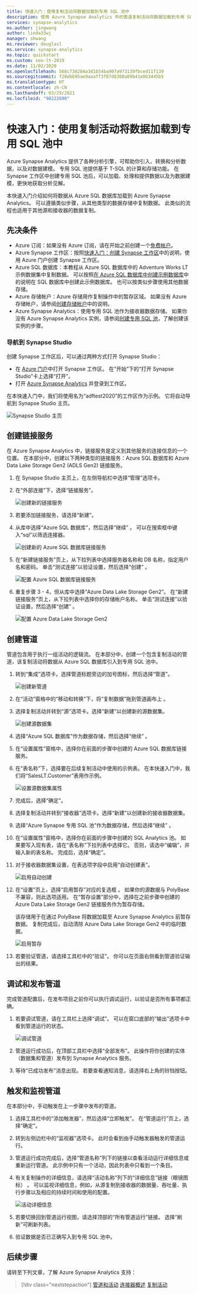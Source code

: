 ```yaml
---
title: 快速入门：使用复制活动将数据加载到专用 SQL 池中
description: 使用 Azure Synapse Analytics 中的管道复制活动将数据加载到专用 SQL 池中。
services: synapse-analytics
ms.author: jingwang
author: linda33wj
manager: shwang
ms.reviewer: douglasl
ms.service: synapse-analytics
ms.topic: quickstart
ms.custom: seo-lt-2019
ms.date: 11/02/2020
ms.openlocfilehash: 568c738284a3d1b54ba907a973139fbced11f139
ms.sourcegitcommit: f28ebb95ae9aaaff3f87d8388a09b41e0b3445b5
ms.translationtype: HT
ms.contentlocale: zh-CN
ms.lasthandoff: 03/29/2021
ms.locfileid: "98222690"
---
```

# <a name="quickstart-load-data-into-dedicated-sql-pool-using-the-copy-activity"></a>快速入门：使用复制活动将数据加载到专用 SQL 池中

Azure Synapse Analytics 提供了各种分析引擎，可帮助你引入、转换和分析数据，以及对数据建模。 专用 SQL 池提供基于 T-SQL 的计算和存储功能。 在 Synapse 工作区中创建专用 SQL 池后，可以加载、处理和提供数据以及为数据建模，更快地获取分析见解。

本快速入门介绍如何将数据从 Azure SQL 数据库加载到 Azure Synapse Analytics。 可以遵循类似步骤，从其他类型的数据存储中复制数据。 此类似的流程也适用于其他源和接收器的数据复制。

## <a name="prerequisites"></a>先决条件

* Azure 订阅：如果没有 Azure 订阅，请在开始之前创建一个[免费帐户](https://azure.microsoft.com/free/)。
* Azure Synapse 工作区：按照[快速入门：创建 Synapse 工作区](quickstart-create-workspace.md)中的说明，使用 Azure 门户创建 Synapse 工作区。
* Azure SQL 数据库：本教程从 Azure SQL 数据库中的 Adventure Works LT 示例数据集中复制数据。 可以按照[在 Azure SQL 数据库中创建示例数据库](../azure-sql/database/single-database-create-quickstart.md)中的说明在 SQL 数据库中创建此示例数据库。 也可以按类似步骤使用其他数据存储。
* Azure 存储帐户：Azure 存储用作复制操作中的暂存区域。 如果没有 Azure 存储帐户，请参阅[创建存储帐户](../storage/common/storage-account-create.md)中的说明。
* Azure Synapse Analytics：使用专用 SQL 池作为接收器数据存储。 如果你没有 Azure Synapse Analytics 实例，请参阅[创建专用 SQL 池](quickstart-create-sql-pool-portal.md)，了解创建该实例的步骤。

### <a name="navigate-to-the-synapse-studio"></a>导航到 Synapse Studio

创建 Synapse 工作区后，可以通过两种方式打开 Synapse Studio：

* 在 [Azure 门户](https://ms.portal.azure.com/#home)中打开 Synapse 工作区。 在“开始”下的“打开 Synapse Studio”卡上选择“打开”。
* 打开 [Azure Synapse Analytics](https://web.azuresynapse.net/) 并登录到工作区。

在本快速入门中，我们将使用名为“adftest2020”的工作区作为示例。 它将自动导航到 Synapse Studio 主页。

![Synapse Studio 主页](media/doc-common-process/synapse-studio-home.png)

## <a name="create-linked-services"></a>创建链接服务

在 Azure Synapse Analytics 中，链接服务是定义到其他服务的连接信息的一个位置。 在本部分中，创建以下两种类型的链接服务：Azure SQL 数据库和 Azure Data Lake Storage Gen2 (ADLS Gen2) 链接服务。

1. 在 Synapse Studio 主页上，在左侧导航栏中选择“管理”选项卡。
1. 在“外部连接”下，选择“链接服务”。
  
   ![创建新的链接服务](media/doc-common-process/new-linked-service.png)

1. 若要添加链接服务，请选择“新建”。
1. 从库中选择“Azure SQL 数据库”，然后选择“继续” 。 可以在搜索框中键入“sql”以筛选连接器。

   ![创建新的 Azure SQL 数据库链接服务](media/quickstart-copy-activity-load-sql-pool/new-azure-sql-linked-service.png)

1. 在“新建链接服务”页上，从下拉列表中选择服务器名称和 DB 名称，指定用户名和密码。 单击“测试连接”以验证设置，然后选择“创建” 。

   ![配置 Azure SQL 数据库链接服务](media/quickstart-copy-activity-load-sql-pool/azure-sql-linked-service-configuration.png)

1. 重复步骤 3 - 4，但从库中选择“Azure Data Lake Storage Gen2”。 在“新建链接服务”页上，从下拉列表中选择你的存储帐户名称。 单击“测试连接”以验证设置，然后选择“创建” 。 

   ![配置 Azure Data Lake Storage Gen2](media/quickstart-copy-activity-load-sql-pool/adls-gen2-linked-service-configuration.png)
 
## <a name="create-a-pipeline"></a>创建管道

管道包含用于执行一组活动的逻辑流。 在本部分中，创建一个包含复制活动的管道，该复制活动将数据从 Azure SQL 数据库引入到专用 SQL 池中。

1. 转到“集成”选项卡。选择管道标题旁边的加号图标，然后选择“管道”。

   ![创建新管道](media/doc-common-process/new-pipeline.png)

1. 在“活动”窗格中的“移动和转换”下，将“复制数据”拖到管道画布上 。
1. 选择复制活动并转到“源”选项卡。选择“新建”以创建新的源数据集。

   ![创建源数据集](media/quickstart-copy-activity-load-sql-pool/new-source-dataset.png)

1. 选择“Azure SQL 数据库”作为数据存储，然后选择“继续” 。
1. 在“设置属性”窗格中，选择你在前面的步骤中创建的 Azure SQL 数据库链接服务。 
1. 在“表名称”下，选择要在后续复制活动中使用的示例表。 在本快速入门中，我们将“SalesLT.Customer”表用作示例。 

   ![设置源数据集属性](media/quickstart-copy-activity-load-sql-pool/source-dataset-properties.png)
1. 完成后，选择“确定”。
1. 选择复制活动并转到“接收器”选项卡。选择“新建”以创建新的接收器数据集。
1. 选择“Azure Synapse 专用 SQL 池”作为数据存储，然后选择“继续” 。
1. 在“设置属性”窗格中，选择你在前面的步骤中创建的 SQL Analytics 池。 如果要写入现有表，请在“表名称”下拉列表中选择它。 否则，请选中“编辑”，并输入新的表名称。 完成后，选择“确定”。
1. 对于接收器数据集设置，在表选项字段中启用“自动创建表”。

   ![启用自动创建](media/quickstart-copy-activity-load-sql-pool/auto-create-table.png)

1. 在“设置”页上，选择“启用暂存”对应的复选框 。 如果你的源数据与 PolyBase 不兼容，则此选项适用。 在“暂存设置”部分中，选择在之前步骤中创建的 Azure Data Lake Storage Gen2 链接服务作为暂存存储。 

    该存储用于在通过 PolyBase 将数据加载至 Azure Synapse Analytics 前暂存数据。 复制完成后，自动清除 Azure Data Lake Storage Gen2 中的临时数据。

   ![启用暂存](media/quickstart-copy-activity-load-sql-pool/staging-linked-service.png)

1. 若要验证管道，请选择工具栏中的“验证”。 你可以在页面右侧看到管道验证输出的结果。 

## <a name="debug-and-publish-the-pipeline"></a>调试和发布管道

完成管道配置后，在发布项目之前你可以执行调试运行，以验证是否所有事项都正确。

1. 若要调试管道，请在工具栏上选择“调试”。 可以在窗口底部的“输出”选项卡中看到管道运行的状态。 

   ![调试管道](media/quickstart-copy-activity-load-sql-pool/debugging-result.png)

1. 管道运行成功后，在顶部工具栏中选择“全部发布”。 此操作将你创建的实体（数据集和管道）发布到 Synapse Analytics 服务。
1. 等待“已成功发布”消息出现。 若要查看通知消息，请选择右上角的铃铛按钮。 


## <a name="trigger-and-monitor-the-pipeline"></a>触发和监视管道

在本部分中，手动触发在上一步骤中发布的管道。 

1. 选择工具栏中的“添加触发器”，然后选择“立即触发”。   在“管道运行”页上，选择“确定”。   
1. 转到左侧边栏中的“监视器”选项卡。 此时会看到由手动触发器触发的管道运行。 
1. 管道运行成功完成后，选择“管道名称”列下的链接以查看活动运行详细信息或重新运行管道。 此示例中只有一个活动，因此列表中只看到一个条目。 
1. 有关复制操作的详细信息，请选择“活动名称”列下的“详细信息”链接（眼镜图标） 。 可以监视详细信息，例如，从源复制到接收器的数据量、吞吐量、执行步骤以及相应的持续时间和使用的配置。

   ![活动详细信息](media/quickstart-copy-activity-load-sql-pool/activity-details.png)

1. 若要切换回到管道运行视图，请选择顶部的“所有管道运行”链接。 选择“刷新”可刷新列表。 
1. 验证数据是否已正确写入到专用 SQL 池中。


## <a name="next-steps"></a>后续步骤

请转至下列文章，了解 Azure Synapse Analytics 支持：

> [!div class="nextstepaction"]
> [管道和活动](../data-factory/concepts-pipelines-activities.md?bc=%2fazure%2fsynapse-analytics%2fbreadcrumb%2ftoc.json&toc=%2fazure%2fsynapse-analytics%2ftoc.json)
> [连接器概述](../data-factory/connector-overview.md?bc=%2fazure%2fsynapse-analytics%2fbreadcrumb%2ftoc.json&toc=%2fazure%2fsynapse-analytics%2ftoc.json)
> [复制活动](../data-factory/copy-activity-overview.md?bc=%2fazure%2fsynapse-analytics%2fbreadcrumb%2ftoc.json&toc=%2fazure%2fsynapse-analytics%2ftoc.json)